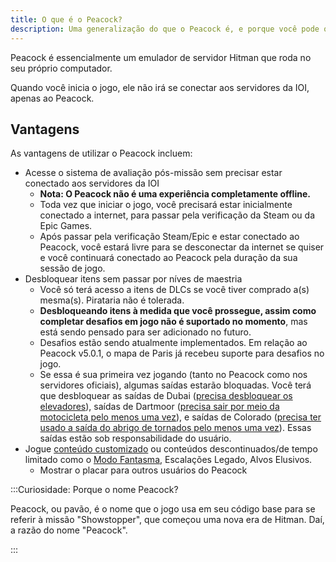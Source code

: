```yaml
---
title: O que é o Peacock?
description: Uma generalização do que o Peacock é, e porque você pode querer experimentá-lo.
---
```


Peacock é essencialmente um emulador de servidor Hitman que roda no seu próprio computador.

Quando você inicia o jogo, ele não irá se conectar aos servidores da IOI, apenas ao Peacock.

## Vantagens

As vantagens de utilizar o Peacock incluem:

-   Acesse o sistema de avaliação pós-missão sem precisar estar conectado aos servidores da IOI
    -   **Nota: O Peacock não é uma experiência completamente offline.**
    -   Toda vez que iniciar o jogo, você precisará estar inicialmente conectado a internet, para passar pela verificação da Steam ou da Epic Games.
    -   Após passar pela verificação Steam/Epic e estar conectado ao Peacock, você estará livre para se desconectar da internet se quiser e você continuará conectado ao Peacock pela duração da sua sessão de jogo.
-   Desbloquear itens sem passar por níves de maestria
    -   Você só terá acesso a itens de DLCs se você tiver comprado a(s) mesma(s). Pirataria não é tolerada.
    -   **Desbloqueando itens à medida que você prossegue, assim como completar desafios em jogo não é suportado no momento**, mas está sendo pensado para ser adicionado no futuro.
    -   Desafios estão sendo atualmente implementados. Em relação ao Peacock v5.0.1, o mapa de Paris já recebeu suporte para desafios no jogo.
    -   Se essa é sua primeira vez jogando (tanto no Peacock como nos servidores oficiais), algumas saídas estarão bloquadas. Você terá que desbloquear as saídas de Dubai ([precisa desbloquear os elevadores](https://youtu.be/IEQgRQyQRf8)), saídas de Dartmoor ([precisa sair por meio da motocicleta pelo menos uma vez](https://youtu.be/AJtJZe9jEi8?t=151)), e saídas de Colorado ([precisa ter usado a saída do abrigo de tornados pelo menos uma vez](https://youtu.be/3XKWHrKpXwk?t=140)). Essas saídas estão sob responsabilidade do usuário.
-   Jogue [conteúdo customizado](../custom-content.mdx) ou conteúdos descontinuados/de tempo limitado como o [Modo Fantasma](https://thepeacockproject.org/wiki/ghost-mode), Escalações Legado, Alvos Elusivos.
    -   Mostrar o placar para outros usuários do Peacock

:::Curiosidade: Porque o nome Peacock?

Peacock, ou pavão, é o nome que o jogo usa em seu código base para se referir à missão "Showstopper", que começou uma nova era de Hitman. Daí, a razão do nome "Peacock".

:::
